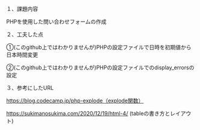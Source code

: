 １、課題内容

PHPを使用した問い合わせフォームの作成

２、工夫した点

①(このgithub上ではわかりませんが)PHPの設定ファイルで日時を初期値から日本時間変更

②(このgithub上ではわかりませんが)PHPの設定ファイルでのdisplay_errorsの設定

３、参考にしたURL

https://blog.codecamp.jp/php-explode（explode関数）

https://sukimanosukima.com/2020/12/19/html-4/ (tableの書き方とレイアウト)
